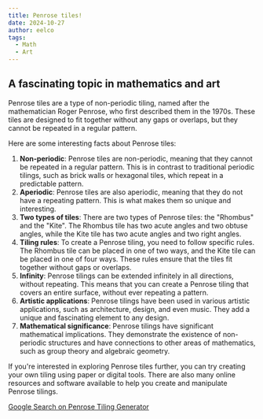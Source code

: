 ```yaml
---
title: Penrose tiles!
date: 2024-10-27
author: eelco
tags: 
  - Math
  - Art
---
```


## A fascinating topic in mathematics and art

Penrose tiles are a type of non-periodic tiling, named after the mathematician Roger Penrose, who first described them in the 1970s. These tiles are designed to fit together without any gaps or overlaps, but they cannot be repeated in a regular pattern.
<!-- more -->
Here are some interesting facts about Penrose tiles:

1. **Non-periodic**: Penrose tiles are non-periodic, meaning that they cannot be repeated in a regular pattern. This is in contrast to traditional periodic tilings, such as brick walls or hexagonal tiles, which repeat in a predictable pattern.
2. **Aperiodic**: Penrose tiles are also aperiodic, meaning that they do not have a repeating pattern. This is what makes them so unique and interesting.
3. **Two types of tiles**: There are two types of Penrose tiles: the "Rhombus" and the "Kite". The Rhombus tile has two acute angles and two obtuse angles, while the Kite tile has two acute angles and two right angles.
4. **Tiling rules**: To create a Penrose tiling, you need to follow specific rules. The Rhombus tile can be placed in one of two ways, and the Kite tile can be placed in one of four ways. These rules ensure that the tiles fit together without gaps or overlaps.
5. **Infinity**: Penrose tilings can be extended infinitely in all directions, without repeating. This means that you can create a Penrose tiling that covers an entire surface, without ever repeating a pattern.
6. **Artistic applications**: Penrose tilings have been used in various artistic applications, such as architecture, design, and even music. They add a unique and fascinating element to any design.
7. **Mathematical significance**: Penrose tilings have significant mathematical implications. They demonstrate the existence of non-periodic structures and have connections to other areas of mathematics, such as group theory and algebraic geometry.

If you're interested in exploring Penrose tiles further, you can try creating your own tiling using paper or digital tools. There are also many online resources and software available to help you create and manipulate Penrose tilings.

[Google Search on Penrose Tiling Generator](https://www.google.com/search?q=penrose+tiling+generator)
